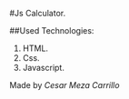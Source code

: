 #Js Calculator.

##Used Technologies:
1. HTML.
2. Css.
3. Javascript.


Made by *Cesar Meza Carrillo*
